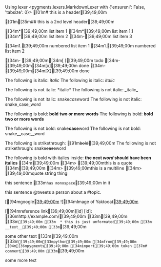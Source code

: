 Using lexer <pygments.lexers.MarkdownLexer with {'ensurenl': False, 'tabsize': 0}>
[01m# this is a header[39;49;00m

[01m[35m## this is a 2nd level header[39;49;00m

[34m*[39;49;00m list item 1
  [34m*[39;49;00m list item 1.1
[34m*[39;49;00m list item 2
[34m-[39;49;00m list item 3

[34m1.[39;49;00m numbered list item 1
[34m1.[39;49;00m numbered list item 2

[34m- [39;49;00m[34m[ ][39;49;00m todo
[34m- [39;49;00m[34m[x][39;49;00m done
[34m- [39;49;00m[34m[X][39;49;00m done

The following is italic: *italic*
The following is italic: _italic_

The following is not italic: \*italic\*
The following is not italic: \_italic\_

The following is not italic: snake*case*word
The following is not italic: snake_case_word

The following is bold: **bold** **two or more words**
The following is bold: __bold__ __two or more words__

The following is not bold: snake**case**word
The following is not bold: snake__case__word

The following is strikethrough: [91m~~bold~~[39;49;00m
The following is not strikethrough: snake~~case~~word

The following is bold with italics inside: **the next _word_ should have been italics**
[34m[39;49;00m
[34m> [39;49;00mthis is a quote
[34m[39;49;00m
[34m> [39;49;00mthis is a multiline
[34m> [39;49;00mquote string thing

this sentence [33m`has monospace`[39;49;00m in it

this sentence @tweets a person about a #topic.

[[94mgoogle[39;49;00m]([36mhttps://google.com/some/path.html[39;49;00m)
![[94mImage of Yaktocat[39;49;00m]([36mhttps://octodex.github.com/images/yaktocat.png[39;49;00m)

[[94mreference link[39;49;00m][id]
[id]: [36mhttp://example.com/[39;49;00m
[33m[39;49;00m
[33m```[39;49;00m
[33m  * this is just unformated[39;49;00m
[33m      __text__[39;49;00m
[33m```[39;49;00m

some other text
[33m[39;49;00m
[33m```[39;49;00m[33mpython[39;49;00m
[34mfrom[39;49;00m [04m[36mpygments[39;49;00m [34mimport[39;49;00m token
[37m# comment[39;49;00m
[33m```[39;49;00m

some more text
